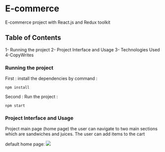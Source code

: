 # E-commerce

E-commerce project with React.js and Redux toolkit

## Table of Contents

1- Running the project
2- Project Interface and Usage
3- Technologies Used
4-CopyWrites

### Running the project

First : install the dependencies by command :

```
npm install
```

Second : Run the project :

```
npm start
```

### Project Interface and Usage

Project main page (home page) the user can navigate to two main sections which are sandwiches and juices.
The user can add items to the cart

default home page:
<img src="../public/1" />
